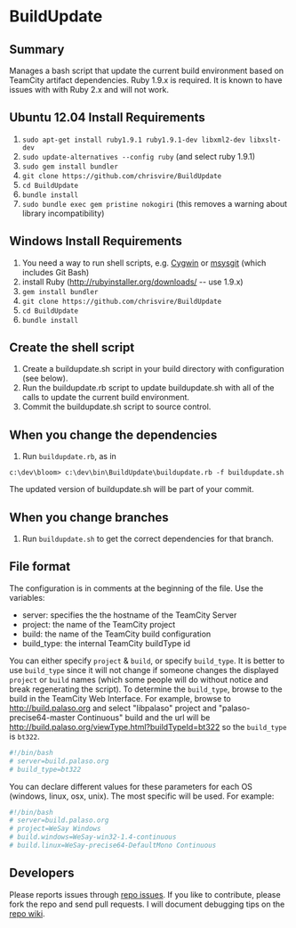 BuildUpdate
===========

Summary
-------
Manages a bash script that update the current build environment based on TeamCity artifact dependencies.  Ruby 1.9.x is required.  It is known to have issues with with Ruby 2.x and will not work.

Ubuntu 12.04 Install Requirements
--------------------
1. `sudo apt-get install ruby1.9.1 ruby1.9.1-dev libxml2-dev libxslt-dev`
2. `sudo update-alternatives --config ruby` (and select ruby 1.9.1)
2. `sudo gem install bundler`
3. `git clone https://github.com/chrisvire/BuildUpdate`
4. `cd BuildUpdate`
5. `bundle install`
6. `sudo bundle exec gem pristine nokogiri` (this removes a warning about library incompatibility)

Windows Install Requirements
----------------------------
1. You need a way to run shell scripts, e.g. [Cygwin](http://www.cygwin.com/) or [msysgit](http://msysgit.github.io/) (which includes Git Bash)
2. install Ruby (http://rubyinstaller.org/downloads/ -- use 1.9.x)
3. `gem install bundler`
4. `git clone https://github.com/chrisvire/BuildUpdate`
5. `cd BuildUpdate`
6. `bundle install`


Create the shell script
----------
1. Create a buildupdate.sh script in your build directory with configuration (see below).  
2. Run the buildupdate.rb script to update buildupdate.sh with all of the calls to update the current build environment.
3. Commit the buildupdate.sh script to source control.

When you change the dependencies
----------
1. Run `buildupdate.rb`, as in

`c:\dev\bloom> c:\dev\bin\BuildUpdate\buildupdate.rb -f buildupdate.sh`

The updated version of buildupdate.sh will be part of your commit.

When you change branches
----------
1. Run `buildupdate.sh` to get the correct dependencies for that branch.

File format
-----------

The configuration is in comments at the beginning of the file.  Use the variables: 
* server: specifies the the hostname of the TeamCity Server
* project: the name of the TeamCity project
* build: the name of the TeamCity build configuration
* build_type: the internal TeamCity buildType id

You can either specify `project` & `build`, or specify `build_type`.  It is better to use `build_type` since it will not change if someone changes the displayed `project` or `build` names (which some people will do without notice and break regenerating the script).  To determine the `build_type`, browse to the build in the TeamCity Web Interface.  For example, browse to http://build.palaso.org and select "libpalaso" project and "palaso-precise64-master Continuous" build and the url will be http://build.palaso.org/viewType.html?buildTypeId=bt322 so the `build_type` is `bt322`.

```bash
#!/bin/bash
# server=build.palaso.org
# build_type=bt322
```

You can declare different values for these parameters for each OS (windows, linux, osx, unix).  The most specific will be used. For example:

```bash
#!/bin/bash
# server=build.palaso.org
# project=WeSay Windows
# build.windows=WeSay-win32-1.4-continuous
# build.linux=WeSay-precise64-DefaultMono Continuous
```

Developers
----------
Please reports issues through [repo issues](https://github.com/chrisvire/BuildUpdate/issues/).
If you like to contribute, please fork the repo and send pull requests.
I will document debugging tips on the [repo wiki](https://github.com/chrisvire/BuildUpdate/wiki).
